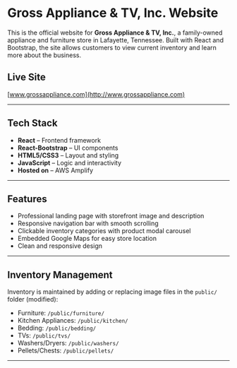 # Gross Appliance & TV, Inc. Website

This is the official website for **Gross Appliance & TV, Inc.**, a family-owned appliance and furniture store in Lafayette, Tennessee. Built with React and Bootstrap, the site allows customers to view current inventory and learn more about the business.

## Live Site
[www.grossappliance.com](http://www.grossappliance.com)

---

## Tech Stack

- **React** – Frontend framework
- **React-Bootstrap** – UI components
- **HTML5/CSS3** – Layout and styling
- **JavaScript** – Logic and interactivity
- **Hosted on** – AWS Amplify

---

## Features

- Professional landing page with storefront image and description  
- Responsive navigation bar with smooth scrolling  
- Clickable inventory categories with product modal carousel  
- Embedded Google Maps for easy store location  
- Clean and responsive design

---

## Inventory Management

Inventory is maintained by adding or replacing image files in the `public/` folder (modified):
- Furniture: `/public/furniture/`
- Kitchen Appliances: `/public/kitchen/`
- Bedding: `/public/bedding/`
- TVs: `/public/tvs/`
- Washers/Dryers: `/public/washers/`
- Pellets/Chests: `/public/pellets/`

---

